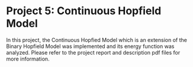 # Project 5: Continuous Hopfield Model

In this project, the Continuous Hopfied Model which is an extension of the Binary Hopfield
Model was implemented and its energy function was analyzed. Please refer to the project report and description pdf files for more information.
